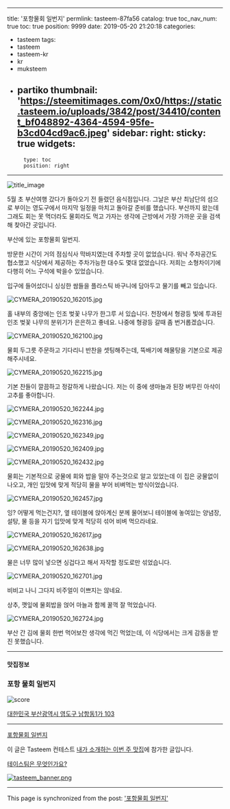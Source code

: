 
---
title: '포항물회 일번지'
permlink: tasteem-87fa56
catalog: true
toc_nav_num: true
toc: true
position: 9999
date: 2019-05-20 21:20:18
categories:
- tasteem
tags:
- tasteem
- tasteem-kr
- kr
- muksteem
- partiko
thumbnail: 'https://steemitimages.com/0x0/https://static.tasteem.io/uploads/3842/post/34410/content_bf048892-4364-4594-95fe-b3cd04cd9ac6.jpeg'
sidebar:
    right:
        sticky: true
widgets:
    -
        type: toc
        position: right
---


![title_image](https://steemitimages.com/0x0/https://static.tasteem.io/uploads/3842/post/34410/content_bf048892-4364-4594-95fe-b3cd04cd9ac6.jpeg)

5월 초 부산여행 갔다가 돌아오기 전 들렸던 음식점입니다.
그날은 부산 최남단의 섬으로 부이는 영도구에서 마지막 일정을 마치고 돌아갈 준비를 했습니다.
부산까지 왔는데 그래도 회는 못 먹더라도 물회라도 먹고 가자는 생각에 근방에서 가장 가까운 곳을 검색해 찾아간 곳입니다.

부산에 있는 포항물회 일번지.

방문한 시간이 거의 점심식사 막바지였는데 주차할 곳이 없었습니다.
워낙 주차공간도 협소했고 식당에서 제공하는 주차가능한 대수도 몇대 없었습니다. 저희는 소형차이기에 다행히 어느 구석에 박을수 있었습니다.

입구에 들어섰더니 싱싱한 쌈들을 플라스틱 바구니에 담아두고 물기를 빼고 있습니다.

![CYMERA_20190520_162015.jpg](https://steemitimages.com/0x0/https://static.tasteem.io/uploads/image/image/174852/5a4ebe14-4221-49ea-8ca2-281b4bcb012a.jpeg)

홀 내부의 중앙에는 인조 벚꽃 나무가 한그루 서 있습니다. 천장에서 형광등 빛에 투과된 인조 벚꽃 나무의 분위기가 은은하고 좋네요.
나중에 형광등 갈때 좀 번거롭겠습니다.

![CYMERA_20190520_162100.jpg](https://steemitimages.com/0x0/https://static.tasteem.io/uploads/image/image/174851/5a4ebe14-4221-49ea-8ca2-281b4bcb012a.jpeg)

물회 두그릇 주문하고 기다리니 반찬을 셋팅해주는데, 뚝배기에 해물탕을 기본으로 제공해주시네요.

![CYMERA_20190520_162215.jpg](https://steemitimages.com/0x0/https://static.tasteem.io/uploads/image/image/174853/5a4ebe14-4221-49ea-8ca2-281b4bcb012a.jpeg)

기본 찬들이 깔끔하고 정갈하게 나왔습니다.
저는 이 중에 생마늘과 된장 버무린 아삭이 고추를 좋아합니다.

![CYMERA_20190520_162244.jpg](https://steemitimages.com/0x0/https://static.tasteem.io/uploads/image/image/174854/5a4ebe14-4221-49ea-8ca2-281b4bcb012a.jpeg)

![CYMERA_20190520_162316.jpg](https://steemitimages.com/0x0/https://static.tasteem.io/uploads/image/image/174855/5a4ebe14-4221-49ea-8ca2-281b4bcb012a.jpeg)

![CYMERA_20190520_162349.jpg](https://steemitimages.com/0x0/https://static.tasteem.io/uploads/image/image/174856/5a4ebe14-4221-49ea-8ca2-281b4bcb012a.jpeg)

![CYMERA_20190520_162409.jpg](https://steemitimages.com/0x0/https://static.tasteem.io/uploads/image/image/174857/5a4ebe14-4221-49ea-8ca2-281b4bcb012a.jpeg)

![CYMERA_20190520_162432.jpg](https://steemitimages.com/0x0/https://static.tasteem.io/uploads/image/image/174858/5a4ebe14-4221-49ea-8ca2-281b4bcb012a.jpeg)

물회는 기본적으로 궁물에 회와 밥을 말아 주는것으로 알고 있었는데 이 집은 궁물없이 나오고, 개인 입맛에 맞게 적당히 물을 부어 비벼먹는 방식이었습니다.

![CYMERA_20190520_162457.jpg](https://steemitimages.com/0x0/https://static.tasteem.io/uploads/image/image/174859/5a4ebe14-4221-49ea-8ca2-281b4bcb012a.jpeg)

잉? 어떻게 먹는건지?, 옆 테이블에 앉아계신 분께 물어보니 테이블에 놓여있는 양념장, 설탕, 물 등을 자기 입맛에 맞게 적당히 섞어 비벼 먹으라네요.

![CYMERA_20190520_162617.jpg](https://steemitimages.com/0x0/https://static.tasteem.io/uploads/image/image/174860/5a4ebe14-4221-49ea-8ca2-281b4bcb012a.jpeg)

![CYMERA_20190520_162638.jpg](https://steemitimages.com/0x0/https://static.tasteem.io/uploads/image/image/174861/5a4ebe14-4221-49ea-8ca2-281b4bcb012a.jpeg)

물은 너무 많이 넣으면 싱겁다고 해서 자작할 정도로만 섞었습니다.

![CYMERA_20190520_162701.jpg](https://steemitimages.com/0x0/https://static.tasteem.io/uploads/image/image/174862/5a4ebe14-4221-49ea-8ca2-281b4bcb012a.jpeg)

비비고 나니 그다지 비주얼이 이쁘지는 않네요.

상추, 깻잎에 물회밥을 얹어 마늘과 함께 꿀꺽 잘 먹었습니다.

![CYMERA_20190520_162724.jpg](https://steemitimages.com/0x0/https://static.tasteem.io/uploads/image/image/174863/5a4ebe14-4221-49ea-8ca2-281b4bcb012a.jpeg)

부산 간 김에 물회 한번 먹어보잔 생각에 먹긴 먹었는데, 이 식당에서는 크게 감동을 받진 못했습니다.

---

#### 맛집정보

### 포항 물회 일번지

![score](https://steemitimages.com/0x0/https://static.tasteem.io/images/steem/2Crowns.png)

[대한민국 부산광역시 영도구 남항동1가 103](https://kr.tasteem.io/post/34410#map)

---

[포항물회 일번지](https://kr.tasteem.io/post/34410)

이 글은 Tasteem 컨테스트
[내가 소개하는  이번 주 맛집](https://kr.tasteem.io/event/432)에 참가한 글입니다.

[테이스팀은 무엇인가요?](https://kr.tasteem.io/about)

[![tasteem_banner.png](https://steemitimages.com/0x0/https://static.tasteem.io/images/tasteem_banner_v3.png)](https://kr.tasteem.io)

- - -

This page is synchronized from the post: ['포항물회 일번지'](https://steemit.com/@lucky2015/tasteem-87fa56)
